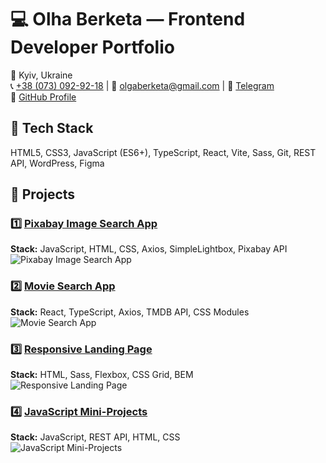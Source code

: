 
# 💻 Olha Berketa — Frontend Developer Portfolio

📍 Kyiv, Ukraine  
📞 [+38 (073) 092-92-18](tel:+380730929218) | 📧 [olgaberketa@gmail.com](mailto:olgaberketa@gmail.com) | 💬 [Telegram](https://t.me/Light_no)  
🔗 [GitHub Profile](https://github.com/Djakyz)  

## 🚀 Tech Stack
HTML5, CSS3, JavaScript (ES6+), TypeScript, React, Vite, Sass, Git, REST API, WordPress, Figma

## 📂 Projects

### 1️⃣ [Pixabay Image Search App](https://github.com/Djakyz/goit-js-hw-12)
**Stack:** JavaScript, HTML, CSS, Axios, SimpleLightbox, Pixabay API  
![Pixabay Image Search App](/screenshots/pixabay-search.png)

### 2️⃣ [Movie Search App](https://github.com/Djakyz/movie-search-react)
**Stack:** React, TypeScript, Axios, TMDB API, CSS Modules  
![Movie Search App](/screenshots/movie-search.png)

### 3️⃣ [Responsive Landing Page](https://github.com/Djakyz/goit-markup-hw-08)
**Stack:** HTML, Sass, Flexbox, CSS Grid, BEM  
![Responsive Landing Page](/screenshots/landing-page.png)

### 4️⃣ [JavaScript Mini-Projects](https://github.com/Djakyz/goit-js-hw-10)
**Stack:** JavaScript, REST API, HTML, CSS  
![JavaScript Mini-Projects](/screenshots/js-mini-projects.png)
